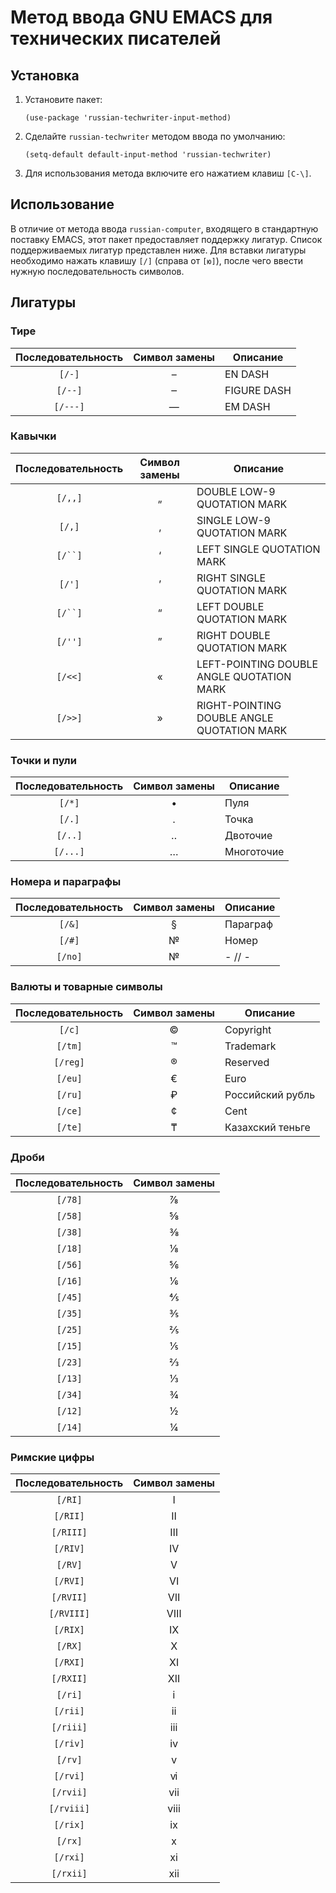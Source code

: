 # Метод ввода GNU EMACS для технических писателей

## Установка

1. Установите пакет:

    ```emacs-lisp
    (use-package 'russian-techwriter-input-method)
    ```

1. Сделайте `russian-techwriter` методом ввода по умолчанию:

    ```emacs-lisp
    (setq-default default-input-method 'russian-techwriter)
    ```

1. Для использования метода включите его нажатием клавиш `[C-\]`.

## Использование

В отличие от метода ввода `russian-computer`, входящего в стандартную поставку EMACS, этот пакет предоставляет поддержку лигатур. Список поддерживаемых лигатур представлен ниже. Для вставки лигатуры необходимо нажать клавишу `[/]` (справа от `[ю]`), после чего ввести нужную последовательность символов.

## Лигатуры

### Тире

| Последовательность | Символ замены | Описание    |
|:------------------:|:-------------:|-------------|
| `[/-]`             | –             | EN DASH     |
| `[/--]`            | ‒             | FIGURE DASH |
| `[/---]`           | —             | EM DASH     |

### Кавычки

| Последовательность | Символ замены | Описание                                   |
|:------------------:|:-------------:|--------------------------------------------|
| `[/,,]`            | „             | DOUBLE LOW-9 QUOTATION MARK                |
| `[/,]`             | ‚             | SINGLE LOW-9 QUOTATION MARK                |
| `[/``]`            | ‘             | LEFT SINGLE QUOTATION MARK                 |
| `[/']`             | ’             | RIGHT SINGLE QUOTATION MARK                |
| `[/``]`            | “             | LEFT DOUBLE QUOTATION MARK                 |
| `[/'']`            | ”             | RIGHT DOUBLE QUOTATION MARK                |
| `[/<<]`            | «             | LEFT-POINTING DOUBLE ANGLE QUOTATION MARK  |
| `[/>>]`            | »             | RIGHT-POINTING DOUBLE ANGLE QUOTATION MARK |

### Точки и пули

| Последовательность | Символ замены | Описание                            |
|:------------------:|:-------------:|-------------------------------------|
| `[/*]`             | •             | Пуля                                |
| `[/.]`             | ․             | Точка                               |
| `[/..]`            | ‥             | Двоточие                            |
| `[/...]`           | …             | Многоточие                          |

### Номера и параграфы

| Последовательность | Символ замены | Описание                            |
|:------------------:|:-------------:|-------------------------------------|
| `[/&]`             | §             | Параграф                            |
| `[/#]`             | №             | Номер                               |
| `[/no]`            | №             | - // -                              |

### Валюты и товарные символы

| Последовательность | Символ замены | Описание         |
|:------------------:|:-------------:|------------------|
| `[/c]`             | ©             | Copyright        |
| `[/tm]`            | ™             | Trademark        |
| `[/reg]`           | ®             | Reserved         |
| `[/eu]`            | €             | Euro             |
| `[/ru]`            | ₽             | Российский рубль |
| `[/ce]`            | ¢             | Cent             |
| `[/te]`            | ₸             | Казахский теньге |

### Дроби

| Последовательность | Символ замены |
|:------------------:|:-------------:|
| `[/78]`            | ⅞             |
| `[/58]`            | ⅝             |
| `[/38]`            | ⅜             |
| `[/18]`            | ⅛             |
| `[/56]`            | ⅚             |
| `[/16]`            | ⅙             |
| `[/45]`            | ⅘             |
| `[/35]`            | ⅗             |
| `[/25]`            | ⅖             |
| `[/15]`            | ⅕             |
| `[/23]`            | ⅔             |
| `[/13]`            | ⅓             |
| `[/34]`            | ¾             |
| `[/12]`            | ½             |
| `[/14]`            | ¼             |

### Римские цифры

| Последовательность | Символ замены |
|:------------------:|:-------------:|
| `[/RI]`            | Ⅰ             |
| `[/RII]`           | Ⅱ             |
| `[/RIII]`          | Ⅲ             |
| `[/RIV]`           | Ⅳ             |
| `[/RV]`            | Ⅴ             |
| `[/RVI]`           | Ⅵ             |
| `[/RVII]`          | Ⅶ             |
| `[/RVIII]`         | Ⅷ             |
| `[/RIX]`           | Ⅸ             |
| `[/RX]`            | Ⅹ             |
| `[/RXI]`           | Ⅺ             |
| `[/RXII]`          | Ⅻ             |
| `[/ri]`            | ⅰ             |
| `[/rii]`           | ⅱ             |
| `[/riii]`          | ⅲ             |
| `[/riv]`           | ⅳ             |
| `[/rv]`            | ⅴ             |
| `[/rvi]`           | ⅵ             |
| `[/rvii]`          | ⅶ             |
| `[/rviii]`         | ⅷ             |
| `[/rix]`           | ⅸ             |
| `[/rx]`            | ⅹ             |
| `[/rxi]`           | ⅺ             |
| `[/rxii]`          | ⅻ             |
